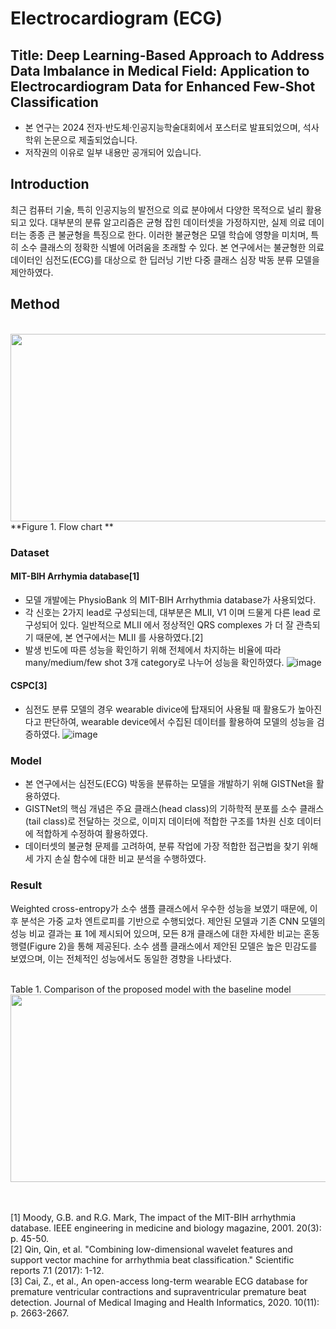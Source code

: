# Electrocardiogram (ECG)
## Title: Deep Learning-Based Approach to Address Data Imbalance in Medical Field: Application to Electrocardiogram Data for Enhanced Few-Shot Classification
* 본 연구는 2024 전자·반도체·인공지능학술대회에서 포스터로 발표되었으며, 석사 학위 논문으로 제출되었습니다.
* 저작권의 이유로 일부 내용만 공개되어 있습니다.


## Introduction
최근 컴퓨터 기술, 특히 인공지능의 발전으로 의료 분야에서 다양한 목적으로 널리 활용되고 있다. 대부분의 분류 알고리즘은 균형 잡힌 데이터셋을 가정하지만, 실제 의료 데이터는 종종 큰 불균형을 특징으로 한다. 이러한 불균형은 모델 학습에 영향을 미치며, 특히 소수 클래스의 정확한 식별에 어려움을 초래할 수 있다. 본 연구에서는 불균형한 의료 데이터인 심전도(ECG)를 대상으로 한 딥러닝 기반 다중 클래스 심장 박동 분류 모델을 제안하였다.

## Method
<br>
 <img src="https://github.com/user-attachments/assets/d1fc9912-d6e7-41de-a1c2-bd81d8b714f7" width="600" height="300"/>
<br>
**Figure 1. Flow chart **

### Dataset
#### MIT-BIH Arrhymia database[1]
  - 모델 개발에는 PhysioBank 의 MIT-BIH Arrhythmia database가 사용되었다.
  - 각 신호는 2가지 lead로 구성되는데, 대부분은 MLII, V1 이며 드물게 다른 lead 로 구성되어 있다. 일반적으로 MLII 에서 정상적인 QRS complexes 가 더 잘 관측되기 때문에, 본 연구에서는 MLII 를 사용하였다.[2]
  - 발생 빈도에 따른 성능을 확인하기 위해 전체에서 차지하는 비율에 따라 many/medium/few shot 3개 category로 나누어 성능을 확인하였다.
![image](https://github.com/user-attachments/assets/64a89f03-390c-40c9-add2-10ef4500fbb2)

#### CSPC[3]
  - 심전도 분류 모델의 경우 wearable divice에 탑재되어 사용될 때 활용도가 높아진다고 판단하여, wearable device에서 수집된 데이터를 활용하여 모델의 성능을 검증하였다.
![image](https://github.com/user-attachments/assets/f54586fc-b256-402f-9f21-204a8d4d5caf)

### Model  
  - 본 연구에서는 심전도(ECG) 박동을 분류하는 모델을 개발하기 위해 GISTNet을 활용하였다.
  - GISTNet의 핵심 개념은 주요 클래스(head class)의 기하학적 분포를 소수 클래스(tail class)로 전달하는 것으로, 이미지 데이터에 적합한 구조를 1차원 신호 데이터에 적합하게 수정하여 활용하였다.
  - 데이터셋의 불균형 문제를 고려하여, 분류 작업에 가장 적합한 접근법을 찾기 위해 세 가지 손실 함수에 대한 비교 분석을 수행하였다.


### Result
Weighted cross-entropy가 소수 샘플 클래스에서 우수한 성능을 보였기 때문에, 이후 분석은 가중 교차 엔트로피를 기반으로 수행되었다.
제안된 모델과 기존 CNN 모델의 성능 비교 결과는 표 1에 제시되어 있으며, 모든 8개 클래스에 대한 자세한 비교는 혼동 행렬(Figure 2)을 통해 제공된다.
소수 샘플 클래스에서 제안된 모델은 높은 민감도를 보였으며, 이는 전체적인 성능에서도 동일한 경향을 나타냈다.

<br>
Table 1. Comparison of the proposed model with the baseline model
<img src="https://github.com/user-attachments/assets/0b45ab32-16f0-47fa-b54f-9c053d009135" width="800" height="300"/>

<br><br>
[1] Moody, G.B. and R.G. Mark, The impact of the MIT-BIH arrhythmia database. IEEE engineering in medicine and biology magazine, 2001. 20(3): p. 45-50.<br>
[2] Qin, Qin, et al. "Combining low-dimensional wavelet features and support vector machine for arrhythmia beat classification." Scientific reports 7.1 (2017): 1-12.<br>
[3] Cai, Z., et al., An open-access long-term wearable ECG database for premature ventricular contractions and supraventricular premature beat detection. Journal of Medical Imaging and Health Informatics, 2020. 10(11): p. 2663-2667.
